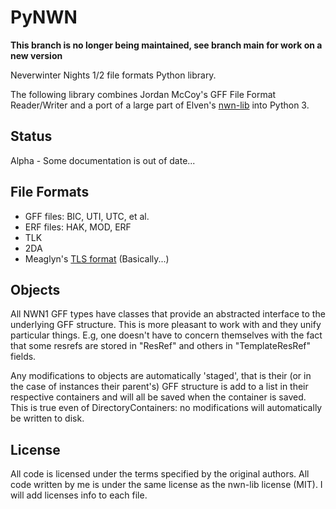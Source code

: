 PyNWN
=====

**This branch is no longer being maintained, see branch main for work on a new version**

Neverwinter Nights 1/2 file formats Python library.

The following library combines Jordan McCoy's GFF File Format
Reader/Writer and a port of a large part of Elven's
[nwn-lib](https://github.com/niv/nwn-lib) into Python 3.

## Status
Alpha - Some documentation is out of date...

## File Formats
* GFF files: BIC, UTI, UTC, et al.
* ERF files: HAK, MOD, ERF
* TLK
* 2DA
* Meaglyn's [TLS format](http://neverwintervault.org/project/nwn1/other/tool/meaglyns-nwn-tlk-compiler) (Basically...)

## Objects
All NWN1 GFF types have classes that provide an abstracted interface
to the underlying GFF structure.  This is more pleasant to work with
and they unify particular things.  E.g, one doesn't have to concern
themselves with the fact that some resrefs are stored in "ResRef" and
others in "TemplateResRef" fields.

Any modifications to objects are automatically 'staged', that is their
(or in the case of instances their parent's) GFF structure is add to a
list in their respective containers and will all be saved when the
container is saved.  This is true even of DirectoryContainers: no
modifications will automatically be written to disk.

## License
All code is licensed under the terms specified by the original
authors.  All code written by me is under the same license as the
nwn-lib license (MIT).  I will add licenses info to each file.
